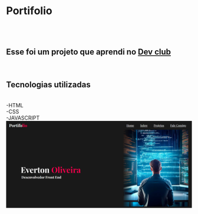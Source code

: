 <h1> Portifolio</h1>
<br>
<br>
<h2> Esse foi um projeto que aprendi no  <a href="https://rodolfomori.com.br/devclub"> Dev club</a> </h2> 
<br>
<h2> Tecnologias utilizadas</h2>
<br>
-HTML
<br>
-CSS
<br>
-JAVASCRIPT
<img src="https://github.com/kareka999/MEU-PORTIFOLIO/blob/main/assets/Captura%20de%20tela%202025-02-01%20193114.png?raw=true"/>
<br>
<br>
